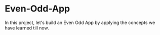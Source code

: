 # Even-Odd-App
In this project, let's build an Even Odd App by applying the concepts we have learned till now.
